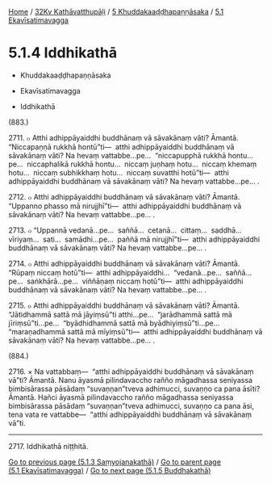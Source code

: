 
[Home](/) / [32Kv Kathāvatthupāḷi](../../../32Kv.md) / [5 Khuddakaaḍḍhapaṇṇāsaka](../../5.md) / [5.1 Ekavīsatimavagga](../5.1.md)

# 5.1.4 Iddhikathā

* Khuddakaaḍḍhapaṇṇāsaka

* Ekavīsatimavagga

* Iddhikathā

(883.)

2711\. ๐ Atthi adhippāyaiddhi buddhānaṃ vā sāvakānaṃ vāti? Āmantā. “Niccapaṇṇā rukkhā hontū”ti—  atthi adhippāyaiddhi buddhānaṃ vā sāvakānaṃ vāti? Na hevaṃ vattabbe…pe…  “niccapupphā rukkhā hontu…pe…  niccaphalikā rukkhā hontu…  niccaṃ juṇhaṃ hotu…  niccaṃ khemaṃ hotu…  niccaṃ subhikkhaṃ hotu…  niccaṃ suvatthi hotū”ti—  atthi adhippāyaiddhi buddhānaṃ vā sāvakānaṃ vāti? Na hevaṃ vattabbe…pe… .

2712\. ๐ Atthi adhippāyaiddhi buddhānaṃ vā sāvakānaṃ vāti? Āmantā. “Uppanno phasso mā nirujjhī”ti—  atthi adhippāyaiddhi buddhānaṃ vā sāvakānaṃ vāti? Na hevaṃ vattabbe…pe… .

2713\. ๐ “Uppannā vedanā…pe…  saññā…  cetanā…  cittaṃ…  saddhā…  vīriyaṃ…  sati…  samādhi…pe…  paññā mā nirujjhī”ti—  atthi adhippāyaiddhi buddhānaṃ vā sāvakānaṃ vāti? Na hevaṃ vattabbe…pe… .

2714\. ๐ Atthi adhippāyaiddhi buddhānaṃ vā sāvakānaṃ vāti? Āmantā. “Rūpaṃ niccaṃ hotū”ti—  atthi adhippāyaiddhi…  “vedanā…pe…  saññā…pe…  saṅkhārā…pe…  viññāṇaṃ niccaṃ hotū”ti—  atthi adhippāyaiddhi buddhānaṃ vā sāvakānaṃ vāti? Na hevaṃ vattabbe…pe… .

2715\. ๐ Atthi adhippāyaiddhi buddhānaṃ vā sāvakānaṃ vāti? Āmantā. “Jātidhammā sattā mā jāyiṃsū”ti atthi…pe…  “jarādhammā sattā mā jīriṃsū”ti…pe…  “byādhidhammā sattā mā byādhiyiṃsū”ti…pe…  “maraṇadhammā sattā mā mīyiṃsū”ti—  atthi adhippāyaiddhi buddhānaṃ vā sāvakānaṃ vāti? Na hevaṃ vattabbe…pe… .

(884.)

2716\. × Na vattabbaṃ—  “atthi adhippāyaiddhi buddhānaṃ vā sāvakānaṃ vā”ti? Āmantā. Nanu āyasmā pilindavaccho rañño māgadhassa seniyassa bimbisārassa pāsādaṃ “suvaṇṇan”tveva adhimucci, suvaṇṇo ca pana āsīti? Āmantā. Hañci āyasmā pilindavaccho rañño māgadhassa seniyassa bimbisārassa pāsādaṃ “suvaṇṇan”tveva adhimucci, suvaṇṇo ca pana āsi, tena vata re vattabbe—  “atthi adhippāyaiddhi buddhānaṃ vā sāvakānaṃ vā”ti.

---

2717\. Iddhikathā niṭṭhitā.



[Go to previous page (5.1.3 Saṃyojanakathā)](5.1.3.md) / [Go to parent page (5.1 Ekavīsatimavagga)](../5.1.md) / [Go to next page (5.1.5 Buddhakathā)](5.1.5.md)


